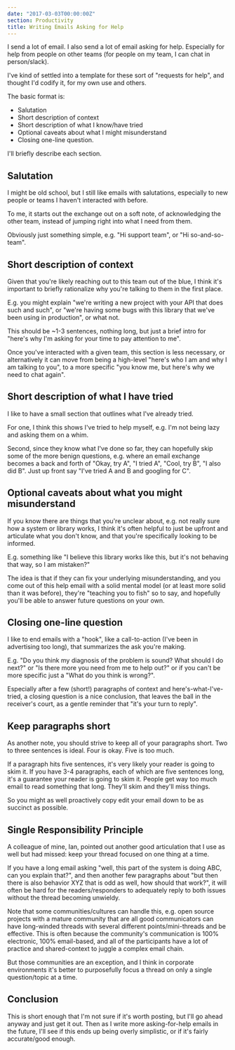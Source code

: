 ```yaml
---
date: "2017-03-03T00:00:00Z"
section: Productivity
title: Writing Emails Asking for Help
---
```



I send a lot of email. I also send a lot of email asking for help. Especially for help from people on other teams (for people on my team, I can chat in person/slack).

I've kind of settled into a template for these sort of "requests for help", and thought I'd codify it, for my own use and others.

The basic format is:

* Salutation
* Short description of context
* Short description of what I know/have tried
* Optional caveats about what I might misunderstand
* Closing one-line question.

I'll briefly describe each section.

Salutation
----------

I might be old school, but I still like emails with salutations, especially to new people or teams I haven't interacted with before.

To me, it starts out the exchange out on a soft note, of acknowledging the other team, instead of jumping right into what I need from them.

Obviously just something simple, e.g. "Hi support team", or "Hi so-and-so-team".

Short description of context
----------------------------

Given that you're likely reaching out to this team out of the blue, I think it's important to briefly rationalize why you're talking to them in the first place.

E.g. you might explain "we're writing a new project with your API that does such and such", or "we're having some bugs with this library that we've been using in production", or what not.

This should be ~1-3 sentences, nothing long, but just a brief intro for "here's why I'm asking for your time to pay attention to me".

Once you've interacted with a given team, this section is less necessary, or alternatively it can move from being a high-level "here's who I am and why I am talking to you", to a more specific "you know me, but here's why we need to chat again".

Short description of what I have tried
--------------------------------------

I like to have a small section that outlines what I've already tried.

For one, I think this shows I've tried to help myself, e.g. I'm not being lazy and asking them on a whim.

Second, since they know what I've done so far, they can hopefully skip some of the more benign questions, e.g. where an email exchange becomes a back and forth of "Okay, try A", "I tried A", "Cool, try B", "I also did B". Just up front say "I've tried A and B and googling for C".

Optional caveats about what you might misunderstand
---------------------------------------------------

If you know there are things that you're unclear about, e.g. not really sure how a system or library works, I think it's often helpful to just be upfront and articulate what you don't know, and that you're specifically looking to be informed.

E.g. something like "I believe this library works like this, but it's not behaving that way, so I am mistaken?"

The idea is that if they can fix your underlying misunderstanding, and you come out of this help email with a solid mental model (or at least more solid than it was before), they're "teaching you to fish" so to say, and hopefully you'll be able to answer future questions on your own.

Closing one-line question
-------------------------

I like to end emails with a "hook", like a call-to-action (I've been in advertising too long), that summarizes the ask you're making.

E.g. "Do you think my diagnosis of the problem is sound? What should I do next?" or "Is there more you need from me to help out?" or if you can't be more specific just a "What do you think is wrong?".

Especially after a few (short!) paragraphs of context and here's-what-I've-tried, a closing question is a nice conclusion, that leaves the ball in the receiver's court, as a gentle reminder that "it's your turn to reply".

Keep paragraphs short
---------------------

As another note, you should strive to keep all of your paragraphs short. Two to three sentences is ideal. Four is okay. Five is too much.

If a paragraph hits five sentences, it's very likely your reader is going to skim it. If you have 3-4 paragraphs, each of which are five sentences long, it's a guarantee your reader is going to skim it. People get way too much email to read something that long. They'll skim and they'll miss things.

So you might as well proactively copy edit your email down to be as succinct as possible.

Single Responsibility Principle
-------------------------------

A colleague of mine, Ian, pointed out another good articulation that I use as well but had missed: keep your thread focused on one thing at a time.

If you have a long email asking "well, this part of the system is doing ABC, can you explain that?", and then another few paragraphs about "but then there is also behavior XYZ that is odd as well, how should that work?", it will often be hard for the readers/responders to adequately reply to both issues without the thread becoming unwieldy.

Note that some communities/cultures can handle this, e.g. open source projects with a mature community that are all good communicators can have long-winded threads with several different points/mini-threads and be effective. This is often because the community's communication is 100% electronic, 100% email-based, and all of the participants have a lot of practice and shared-context to juggle a complex email chain.

But those communities are an exception, and I think in corporate environments it's better to purposefully focus a thread on only a single question/topic at a time.

Conclusion
----------

This is short enough that I'm not sure if it's worth posting, but I'll go ahead anyway and just get it out. Then as I write more asking-for-help emails in the future, I'll see if this ends up being overly simplistic, or if it's fairly accurate/good enough.


